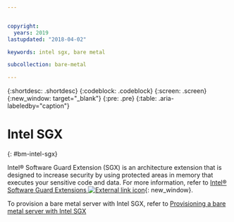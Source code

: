 ```yaml
---


copyright:
  years: 2019
lastupdated: "2018-04-02"

keywords: intel sgx, bare metal

subcollection: bare-metal

---
```


{:shortdesc: .shortdesc}
{:codeblock: .codeblock}
{:screen: .screen}
{:new_window: target="_blank"}
{:pre: .pre}
{:table: .aria-labeledby="caption"}

# Intel SGX
{: #bm-intel-sgx}

Intel® Software Guard Extension (SGX) is an architecture extension that is designed to increase security by using protected areas in memory that executes your sensitive code and data. For more information, refer to [Intel® Software Guard Extensions ![External link icon](../icons/launch-glyph.svg "External link icon")](https://software.intel.com/en-us/sgx){: new_window}.

To provision a bare metal server with Intel SGX, refer to [Provisioning a bare metal server with Intel SGX](/docs/bare-metal?topic=bare-metal-bm-server-provision-sgx#bm-server-provision-sgx)

